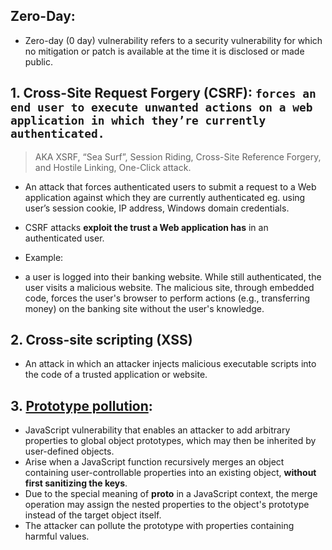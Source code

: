 ## Zero-Day:
- Zero-day (0 day) vulnerability refers to a security vulnerability for which no mitigation or patch is available at the time it is disclosed or made public.

## 1. Cross-Site Request Forgery (CSRF): `forces an end user to execute unwanted actions on a web application in which they’re currently authenticated.`
> AKA XSRF, “Sea Surf”, Session Riding, Cross-Site Reference Forgery, and Hostile Linking, One-Click attack.
- An attack that forces authenticated users to submit a request to a Web application against which they are currently authenticated eg. using user’s session cookie, IP address, Windows domain credentials.
- CSRF attacks **exploit the trust a Web application has** in an authenticated user.

- Example:
- a user is logged into their banking website. While still authenticated, the user visits a malicious website. The malicious site, through embedded code, forces the user's browser to perform actions (e.g., transferring money) on the banking site without the user's knowledge.

## 2. Cross-site scripting (XSS)
- An attack in which an attacker injects malicious executable scripts into the code of a trusted application or website.


## 3. [Prototype pollution](https://portswigger.net/web-security/prototype-pollution/what-is-prototype-pollution):
- JavaScript vulnerability that enables an attacker to add arbitrary properties to global object prototypes, which may then be inherited by user-defined objects.
- Arise when a JavaScript function recursively merges an object containing user-controllable properties into an existing object, **without first sanitizing the keys**.
- Due to the special meaning of __proto__ in a JavaScript context, the merge operation may assign the nested properties to the object's prototype instead of the target object itself.
- The attacker can pollute the prototype with properties containing harmful values.
